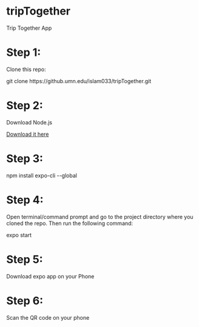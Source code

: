 # tripTogether

Trip Together App

<h1>
Step 1:
</h1>
<p>Clone this repo:<p>
<p>git clone https://github.umn.edu/islam033/tripTogether.git</p>

<h1>
Step 2:
</h1>
<p>Download Node.js

<a href="https://nodejs.org/en/">Download it here</a>

<p>
<h1>Step 3:</h1>
<p>
npm install expo-cli --global
</p>

<h1>Step 4:</h1>
<p>
Open terminal/command prompt and go to the project directory where you cloned the repo. Then run the following command:

expo start

</p>

<h1>Step 5:</h1>
<p>
Download expo app on your Phone
</p>

<h1>Step 6:</h1>
<p>
Scan the QR code on your phone
</p>
